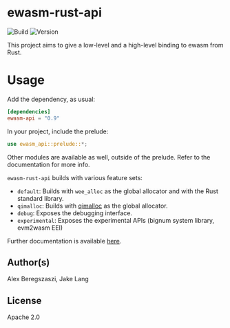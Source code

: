 # ewasm-rust-api

![Build](https://circleci.com/gh/ewasm/ewasm-rust-api.svg?style=shield&circle-token=:circle-token)
![Version](https://img.shields.io/crates/v/ewasm-api.svg)

This project aims to give a low-level and a high-level binding to ewasm from Rust.

# Usage

Add the dependency, as usual:
```toml
[dependencies]
ewasm-api = "0.9"
```

In your project, include the prelude:
```rust
use ewasm_api::prelude::*;
```

Other modules are available as well, outside of the prelude. Refer to the documentation for more info.

`ewasm-rust-api` builds with various feature sets:
- `default`: Builds with `wee_alloc` as the global allocator and with the Rust standard library.
- `qimalloc`: Builds with [qimalloc](https://github.com/wasmx/qimalloc) as the global allocator.
- `debug`: Exposes the debugging interface.
- `experimental`: Exposes the experimental APIs (bignum system library, evm2wasm EEI)

Further documentation is available [here](https://docs.rs/ewasm_api/).

## Author(s)

Alex Beregszaszi, Jake Lang

## License

Apache 2.0
